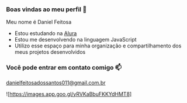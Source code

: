 ### Boas vindas ao meu perfil 💙

Meu nome é Daniel Feitosa

- Estou estudando na [Alura](https://www.alura.com.br)
- Estou me desenvolvendo na linguagem JavaScript
- Utilizo esse espaço para minha organização e compartilhamento dos meus projetos desenvolvidos

### Você pode entrar em contato comigo 📫

danielfeitosadossantos011@gmail.com.br

![https://images.app.goo.gl/yRVKaBbuFKKYdHMT8]
